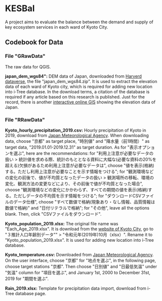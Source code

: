 # KESBal

A project aims to evaluate the balance between the demand and supply of key ecosystem services in each ward of Kyoto City. 

## Codebook for Data

### File "GRawData"

The raw data for QGIS. 

**japan_dem_wgs84":**
DEM data of Japan, downloaded from [Harverd dataverse]( https://dataverse.harvard.edu/dataset.xhtml?persistentId=doi:10.7910/DVN/28762), the file "japan_dem_wgs84.zip". 
It is used to extract the elevation data of each ward of Kyoto city, which is required for adding new location into i-Tree database. 
In the download terms, a citation of the database is required if any article based on this research is published. 
Just for the record, there is another [interactive online GIS](https://zh-cn.topographic-map.com/maps/eh0b/%E4%BA%AC%E9%83%BD%E5%B8%82/) showing the elevation data of Japan. 

### File "RRawData"

**Kyoto_hourly_precipitation_2019.csv:**
Hourly precipitation of Kyoto in 2019, download from [Japan Meteorological Agency](https://www.data.jma.go.jp/gmd/risk/obsdl/index.php). When downloading data, choose "京都" as target place, "時別値" and "降水量（前1時間）" as target data, "2019.01.01-2019.12.31" as target duration. 
As for "表示オプションを選ぶ", here are the recommendations: 
for "利用上注意が必要なデータの扱い > 統計値を求める際、統計のもととなる資料に大幅な(必要な資料の20%を超える)欠損があるため利用上注意が必要なデータは", choose "値を表示(格納)する。ただし利用上注意が必要なことを示す情報をつける"; 
for "観測環境などの変化の前後で、値が不均質となったデータの扱い > 観測場所の移転、環境の変化、観測方法の変更などにより、その前後で値が不均質となった場合", choose "観測環境などの変化にかかわらず、すべての期間の値を表示(格納)する。ただしデータの不均質を示す情報をつける"; 
for "ダウンロードCSVファイルのデータ仕様", choose "すべて数値で格納(現象あり・なし情報、品質情報は数値で格納)" and "日付リテラルで格納"; 
for "その他", leave all the options blank. 
Then, click "CSVファイルをダウンロード". 

**Kyoto_population_2019.xlsx:** 
The original file name was "Each_Age_2019.xlsx". It is download from the [website of Kyoto City](https://www2.city.kyoto.lg.jp/sogo/toukei/Population/Suikei/), go to "３推計人口年齢別データ"" > "令和元年(2019年)10月（xlsx）". 
Rename it to "Kyoto_population_2019.xlsx". 
It is used for adding new location into i-Tree database. 

**Kyoto_temperature.csv:**
Downloaded from [Japan Meteorological Agency](https://www.data.jma.go.jp/risk/obsdl/index.php). On the user interface, choose "京都" for "地点を選ぶ", in the following page, choose target stations "京都". Then choose "日別値" and "日最低気温" under "気温" column for "項目を選ぶ", and January 1st, 2000 to December 31st, 2019 for "期間を選ぶ". 

**Rain_2019.xlsx:**
Template for precipitation data import, download from i-Tree database page. 
